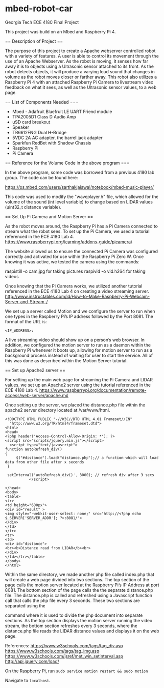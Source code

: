 # mbed-robot-car
Georgia Tech ECE 4180 Final Project

This project was build on an Mbed and Raspberry Pi 4. 

== Description of Project ==

The purpose of this project to create a Apache webserver controlled robot with a variety of features. A user is able to control its movement through the use of an Apache Webserver. As the robot is moving, it senses how far away it is to objects using a Ultrasonic sensor attached to its front. As the robot detects objects, it will produce a varying loud sound that changes in volume as the robot moves closer or farther away. This robot also utilizes a Raspberry Pi 4 with an attached Raspberry Pi Camera to livestream video feedback on what it sees, as well as the Ultrasonic sensor values, to a web page.

== List of Components Needed ===

* Mbed - Adafruit Bluefruit LE UART Friend module
* TPA2005D1 Class D Audio Amp
* uSD card breakout
* Speaker
* TB6612FNG Dual H-Bridge
* 5VDC 2A AC adapter, the barrel jack adapter
* Sparkfun RedBot with Shadow Chassis
* Raspberry Pi
* Pi Camera

== Reference for the Volume Code in the above program ===

In the above program, some code was borrowed from a previous 4180 lab group. The code can be found here:

https://os.mbed.com/users/sarthakjaiswal/notebook/mbed-music-player/

This code was used to modify the "waveplayer.h" file, which allowed for the volume of the sound (int level variable) to change based on LIDAR values (uint32_t distance variable).


== Set Up Pi Camera and Motion Server ==

As the robot moves around, the Raspberry Pi has a Pi Camera connected to stream what the robot sees. To set up the Pi Camera, we used a tutorial referenced in the ECE 4180 Lab 4. https://www.raspberrypi.org/learning/addons-guide/picamera/

The website allowed us to ensure the connected Pi Camera was configured correctly and activated for use within the Raspberry Pi Zero W. Once knowing it was active, we tested the camera using the commands:

raspistill -o cam.jpg for taking pictures
raspivid -o vid.h264 for taking videos

Once knowing that the Pi Camera works, we utilized another tutorial referenced in the ECE 4180 Lab 4 on creating a video streaming server. http://www.instructables.com/id/How-to-Make-Raspberry-Pi-Webcam-Server-and-Stream-/

We set up a server called Motion and we configure the server to run when one types in the Raspberry Pi’s IP address followed by the Port 8081. The format of the URL is:

<code><IP_ADDRESS>:<PORTNUMBER></code>

A live streaming video should show up on a person’s web browser. In addition, we configured the motion server to run as a daemon within the Raspberry Pi whenever it boots up, allowing for motion server to run as a background process instead of waiting for user to start the service. All of this was done as described within the Motion Server tutorial.

== Set up Apache2 server ==

For setting up the main web page for streaming the Pi Camera and LIDAR values, we set up an Apache2 server using the tutorial referenced in the ECE 4180 Lab 4. https://www.raspberrypi.org/documentation/remote-access/web-server/apache.md

Once setting up the server, we placed the distance.php file within the apache2 server directory located at /var/www/html.

 ```
 <!DOCTYPE HTML PUBLIC "-//W3C//DTD HTML 4.01 Frameset//EN"
   "http://www.w3.org/TR/html4/frameset.dtd">
<html>
<head>
<?php header('Access-Control-Allow-Origin: *'); ?>
<script src="scripts/jquery.min.js"></script>
   <script type="text/javascript">
 function autoRefresh_div()
 {
      $("#distance").load("distance.php");// a function which will load data from other file after x seconds
  }
 
  setInterval('autoRefresh_div()', 3000); // refresh div after 3 secs
            </script>

</head>
<body>
<table>
<tr>
<td height="600px">
<div id="result" >
<img style="-webkit-user-select: none;" src="http://<?php echo $_SERVER['SERVER_ADDR']; ?>:8081/">
</div>
</td>
</tr>
<tr>
<td>
<div id="distance">
<br><b>Distance read from LIDAR</b><br>
</div>
</td></tr></table>
</body>
</html>
 ```
 
 Within the same directory, we made another php file called index.php that will create a web page divided into two sections. The top section of the page calls the motion server located at the Raspberry Pi’s IP Address at port 8081. The bottom section of the page calls the the separate distance.php file. The distance.php is called and refreshed using a Javascript function call that calls the php file every 3 seconds. These two sections are separated using the <div> command where it is used to divide the php document into separate sections. As the top section displays the motion server running the video stream, the bottom section refreshes every 3 seconds, where the distance.php file reads the LIDAR distance values and displays it on the web page.
 
 References: 
https://www.w3schools.com/tags/tag_div.asp
https://www.w3schools.com/tags/tag_img.asp
https://www.w3schools.com/jsref/met_win_setinterval.asp
http://api.jquery.com/load/



On the Raspberry Pi, run 
`sudo service motion restart && sudo motion`

Navigate to `localhost`.
